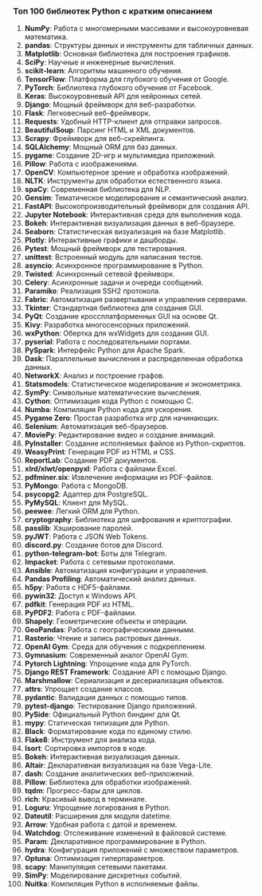 ### Топ 100 библиотек Python с кратким описанием

1. **NumPy**: Работа с многомерными массивами и высокоуровневая математика.
2. **pandas**: Структуры данных и инструменты для табличных данных.
3. **Matplotlib**: Основная библиотека для построения графиков.
4. **SciPy**: Научные и инженерные вычисления.
5. **scikit-learn**: Алгоритмы машинного обучения.
6. **TensorFlow**: Платформа для глубокого обучения от Google.
7. **PyTorch**: Библиотека глубокого обучения от Facebook.
8. **Keras**: Высокоуровневый API для нейронных сетей.
9. **Django**: Мощный фреймворк для веб-разработки.
10. **Flask**: Легковесный веб-фреймворк.
11. **Requests**: Удобный HTTP-клиент для отправки запросов.
12. **BeautifulSoup**: Парсинг HTML и XML документов.
13. **Scrapy**: Фреймворк для веб-скрейпинга.
14. **SQLAlchemy**: Мощный ORM для баз данных.
15. **pygame**: Создание 2D-игр и мультимедиа приложений.
16. **Pillow**: Работа с изображениями.
17. **OpenCV**: Компьютерное зрение и обработка изображений.
18. **NLTK**: Инструменты для обработки естественного языка.
19. **spaCy**: Современная библиотека для NLP.
20. **Gensim**: Тематическое моделирование и семантический анализ.
21. **FastAPI**: Высокопроизводительный фреймворк для создания API.
22. **Jupyter Notebook**: Интерактивная среда для выполнения кода.
23. **Bokeh**: Интерактивная визуализация данных в веб-браузере.
24. **Seaborn**: Статистическая визуализация на базе Matplotlib.
25. **Plotly**: Интерактивные графики и дашборды.
26. **Pytest**: Мощный фреймворк для тестирования.
27. **unittest**: Встроенный модуль для написания тестов.
28. **asyncio**: Асинхронное программирование в Python.
29. **Twisted**: Асинхронный сетевой фреймворк.
30. **Celery**: Асинхронные задачи и очереди сообщений.
31. **Paramiko**: Реализация SSH2 протокола.
32. **Fabric**: Автоматизация развертывания и управления серверами.
33. **Tkinter**: Стандартная библиотека для создания GUI.
34. **PyQt**: Создание кроссплатформенных GUI на основе Qt.
35. **Kivy**: Разработка многосенсорных приложений.
36. **wxPython**: Обертка для wxWidgets для создания GUI.
37. **pyserial**: Работа с последовательными портами.
38. **PySpark**: Интерфейс Python для Apache Spark.
39. **Dask**: Параллельные вычисления и распределенная обработка данных.
40. **NetworkX**: Анализ и построение графов.
41. **Statsmodels**: Статистическое моделирование и эконометрика.
42. **SymPy**: Символьные математические вычисления.
43. **Cython**: Оптимизация кода Python с помощью C.
44. **Numba**: Компиляция Python кода для ускорения.
45. **Pygame Zero**: Простая разработка игр для начинающих.
46. **Selenium**: Автоматизация веб-браузеров.
47. **MoviePy**: Редактирование видео и создание анимаций.
48. **PyInstaller**: Создание исполняемых файлов из Python-скриптов.
49. **WeasyPrint**: Генерация PDF из HTML и CSS.
50. **ReportLab**: Создание PDF документов.
51. **xlrd/xlwt/openpyxl**: Работа с файлами Excel.
52. **pdfminer.six**: Извлечение информации из PDF-файлов.
53. **PyMongo**: Работа с MongoDB.
54. **psycopg2**: Адаптер для PostgreSQL.
55. **PyMySQL**: Клиент для MySQL.
56. **peewee**: Легкий ORM для Python.
57. **cryptography**: Библиотека для шифрования и криптографии.
58. **passlib**: Хэширование паролей.
59. **pyJWT**: Работа с JSON Web Tokens.
60. **discord.py**: Создание ботов для Discord.
61. **python-telegram-bot**: Боты для Telegram.
62. **Impacket**: Работа с сетевыми протоколами.
63. **Ansible**: Автоматизация конфигурации и управления.
64. **Pandas Profiling**: Автоматический анализ данных.
65. **h5py**: Работа с HDF5-файлами.
66. **pywin32**: Доступ к Windows API.
67. **pdfkit**: Генерация PDF из HTML.
68. **PyPDF2**: Работа с PDF-файлами.
69. **Shapely**: Геометрические объекты и операции.
70. **GeoPandas**: Работа с географическими данными.
71. **Rasterio**: Чтение и запись растровых данных.
72. **OpenAI Gym**: Среда для обучения с подкреплением.
73. **Gymnasium**: Современный аналог OpenAI Gym.
74. **Pytorch Lightning**: Упрощение кода для PyTorch.
75. **Django REST Framework**: Создание API с помощью Django.
76. **Marshmallow**: Сериализация и десериализация объектов.
77. **attrs**: Упрощает создание классов.
78. **pydantic**: Валидация данных с помощью типов.
79. **pytest-django**: Тестирование Django приложений.
80. **PySide**: Официальный Python биндинг для Qt.
81. **mypy**: Статическая типизация для Python.
82. **Black**: Форматирование кода по единому стилю.
83. **Flake8**: Инструмент для анализа кода.
84. **Isort**: Сортировка импортов в коде.
85. **Bokeh**: Интерактивная визуализация данных.
86. **Altair**: Декларативная визуализация на базе Vega-Lite.
87. **dash**: Создание аналитических веб-приложений.
88. **Pillow**: Библиотека для обработки изображений.
89. **tqdm**: Прогресс-бары для циклов.
90. **rich**: Красивый вывод в терминале.
91. **Loguru**: Упрощение логирования в Python.
92. **Dateutil**: Расширения для модуля datetime.
93. **Arrow**: Удобная работа с датой и временем.
94. **Watchdog**: Отслеживание изменений в файловой системе.
95. **Param**: Декларативное программирование в Python.
96. **hydra**: Конфигурация приложений с множеством параметров.
97. **Optuna**: Оптимизация гиперпараметров.
98. **scapy**: Манипуляция сетевыми пакетами.
99. **SimPy**: Моделирование дискретных событий.
100. **Nuitka**: Компиляция Python в исполняемые файлы.
